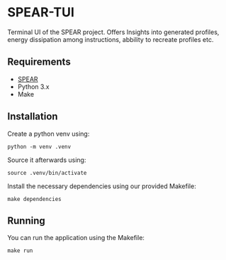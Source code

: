 # SPEAR-TUI

Terminal UI of the SPEAR project. Offers Insights into generated profiles, energy dissipation among instructions, abbility to recreate profiles etc.

## Requirements

- [SPEAR]()
- Python 3.x
- Make

## Installation

Create a python venv using:

```
python -m venv .venv
```

Source it afterwards using:

```
source .venv/bin/activate
```

Install the necessary dependencies using our provided Makefile:

```
make dependencies
```

## Running

You can run the application using the Makefile:

```
make run
```
